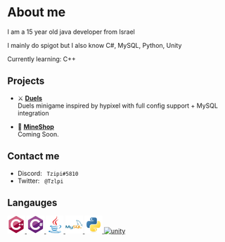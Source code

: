 # About me

I am a 15 year old java developer from Israel

I mainly do spigot but I also know C#, MySQL, Python, Unity

Currently learning: C++

## Projects

 - ⚔️ [**Duels**](https://github.com/tzlpi/duels)
 <br> Duels minigame inspired by hypixel with full config support + MySQL integration </br>
 
 - 🏪 [**MineShop**](https://github.com/tzlpi/mineshop)
 <br> Coming Soon.
 
 
## Contact me

 - Discord: <code> Tzipi#5810 </code>
 - Twitter: <code> @Tzlpi </code>
 
 ## Langauges
 
 <p align="left"> <a href="https://www.w3schools.com/cpp/" target="_blank" rel="noreferrer"> 
  
  <img src="https://raw.githubusercontent.com/devicons/devicon/master/icons/cplusplus/cplusplus-original.svg" alt="cplusplus" width="40" height="40"/> </a> <a href="https://www.w3schools.com/cs/" target="_blank" rel="noreferrer"> <img src="https://raw.githubusercontent.com/devicons/devicon/master/icons/csharp/csharp-original.svg" alt="csharp" width="40" height="40"/> </a> <a href="https://www.java.com" target="_blank" rel="noreferrer"> <img src="https://raw.githubusercontent.com/devicons/devicon/master/icons/java/java-original.svg" alt="java" width="40" height="40"/> </a> <a href="https://www.mysql.com/" target="_blank" rel="noreferrer"> <img src="https://raw.githubusercontent.com/devicons/devicon/master/icons/mysql/mysql-original-wordmark.svg" alt="mysql" width="40" height="40"/> </a> <a href="https://www.python.org" target="_blank" rel="noreferrer"> <img src="https://raw.githubusercontent.com/devicons/devicon/master/icons/python/python-original.svg" alt="python" width="40" height="40"/> </a> <a href="https://unity.com/" target="_blank" rel="noreferrer"> <img src="https://www.vectorlogo.zone/logos/unity3d/unity3d-icon.svg" alt="unity" width="40" height="40"/> </a> </p>

